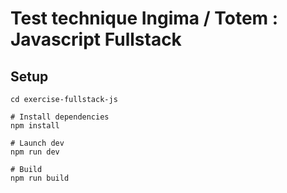 # Test technique Ingima / Totem : Javascript Fullstack

## Setup

```
cd exercise-fullstack-js

# Install dependencies
npm install

# Launch dev
npm run dev

# Build
npm run build

```
